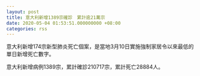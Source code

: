 ```yaml
---
layout: post
title: 意大利新增1389宗確診　累計逾21萬宗
date: 2020-05-04 01:53:51.000000000 +08:00
categories: rss
---
```


意大利新增174宗新型肺炎死亡個案，是當地3月10日實施強制家居令以來最低的單日新增死亡數字。

意大利新增病例1389宗，累計確診210717宗，累計死亡28884人。
